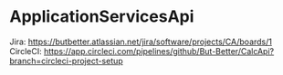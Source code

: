 # ApplicationServicesApi

Jira: https://butbetter.atlassian.net/jira/software/projects/CA/boards/1
CircleCI: https://app.circleci.com/pipelines/github/But-Better/CalcApi?branch=circleci-project-setup
